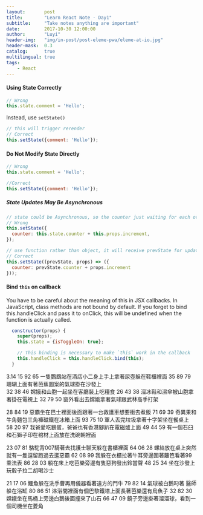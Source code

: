 ```yaml
---
layout:       post
title:        "Learn React Note - Day1"
subtitle:     "Take notes anything are important"
date:         2017-10-30 12:00:00
author:       "Luyi"
header-img:   "img/in-post/post-eleme-pwa/eleme-at-io.jpg"
header-mask:  0.3
catalog:      true
multilingual: true
tags:
    - React
---
```


#### Using State Correctly 

```js
// Wrong
this.state.comment = 'Hello';
```
Instead, use `setState()` 
```js
// this will trigger rerender
// Correct
this.setState({comment: 'Hello'});
```

#### Do Not Modify State Directly
```js
// Wrong
this.state.comment = 'Hello';
```
```js
//Correct
this.setState({comment: 'Hello'});
```

##### State Updates May Be Asynchronous
```js
// state could be Asynchronous, so the counter just waiting for each other
// Wrong
this.setState({
  counter: this.state.counter + this.props.increment,
});
```

```js
// use function rather than object, it will receive prevState for update
// Correct
this.setState((prevState, props) => ({
  counter: prevState.counter + props.increment
}));
```

#### Bind `this` on callback
 
 You have to be careful about the meaning of this in JSX callbacks. In JavaScript, class methods are not bound by default. If you forget to bind this.handleClick and pass it to onClick, this will be undefined when the function is actually called.
 
```js
  constructor(props) {
    super(props);
    this.state = {isToggleOn: true};

    // This binding is necessary to make `this` work in the callback
    this.handleClick = this.handleClick.bind(this);
  }
```


3.14 
15 92 65 一隻鸚鵡站在酒店小二身上手上拿著尿壺躲在鞋櫃裡面 
35 89 79 珊瑚上面有著芭蕉圖案的氣球掛在沙發上  
32 38 46 嫦娥和山胞一起坐在客廳裝上吃糧食
26 43 38 溜冰鞋和濕傘被山胞拿著掛在電視上
32 79 50 窗外看出去嫦娥拿著氣球跟武林高手打架
 
28 84 19 惡霸坐在巴士裡面後面跟著一台救護車想要衝去煮飯
71 69 39 奇異果和牛角麵包三角褲磁鐵在冰箱上面
93 75 10 軍人丟完垃圾拿著十字架坐在餐桌上
58 20 97 我爸愛吃鵝蛋，爸爸也有香港腳趴在電磁爐上面
49 44 59 有一個石臼和石獅子印在棺材上面放在洗碗朝裡面
 
23 07 81 駱駝背007騎著去找護士聊天躲在書櫃裡面
64 06 28 螺絲放在桌上突然就有一隻逗留跑過去逛惡霸
62 08 99 我躲在衣櫃拉著牛耳旁邊圍著籬笆看著99乘法表
86 28 03 躺在床上吃芭樂旁邊有隻惡狗發出鈴當聲
48 25 34 坐在沙發上玩骰子拉二胡喝沙士
 
21 17 06 鱷魚躲在洗手曹再用儀器看著遠方的鬥牛
79 82 14 氣球被白鵝叼著 醫師躲在浴缸
80 86 51 淋浴間裡面有個巴黎鐵塔上面長著芭樂還有烏魚子
32 82 30 嫦娥坐在馬桶上旁邊白鵝後面撞來了山石
66 47 09 鏡子旁邊掛著溜溜球，看到一個司機坐在菱角